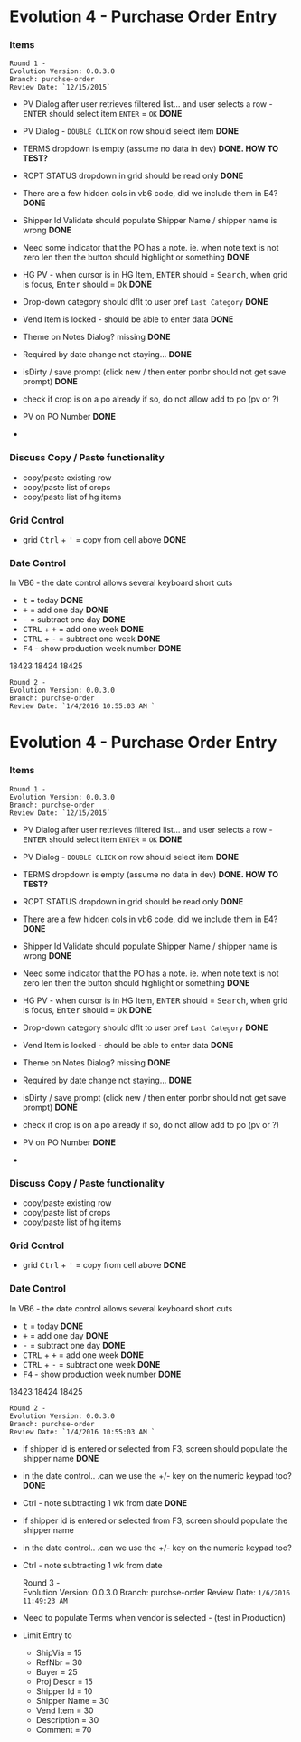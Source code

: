 # Evolution 4 - Purchase Order Entry

### Items

	Round 1 -  
	Evolution Version: 0.0.3.0
	Branch: purchse-order
	Review Date: `12/15/2015` 

* PV Dialog after user retrieves filtered list... and user selects a row - <kbd>ENTER</kbd> should select item  `ENTER` = `OK` **DONE**
* PV Dialog - `DOUBLE CLICK` on row should select item **DONE**
* TERMS dropdown is empty (assume no data in dev) **DONE. HOW TO TEST?**
* RCPT STATUS dropdown in grid should be read only **DONE**
* There are a few hidden cols in vb6 code, did we include them in E4? **DONE**
* Shipper Id Validate should populate Shipper Name / shipper name is wrong **DONE**
* Need some indicator that the PO has a note.  ie. when note text is not zero len then the button should highlight or something **DONE**
* HG PV - when cursor is in HG Item, <kbd>ENTER</kbd> should = <kbd>Search</kbd>, when grid is focus, <kbd>Enter</kbd> should = <kbd>Ok</kbd> **DONE**
* Drop-down category should dflt to user pref `Last Category` **DONE**

* Vend Item is locked - should be able to enter data **DONE**
* Theme on Notes Dialog? missing **DONE**
* Required by date change not staying... **DONE**
* isDirty / save prompt (click new / then enter ponbr should not get save prompt) **DONE**
* check if crop is on a po already if so, do not allow add to po (pv or ?)
* PV on PO Number **DONE**
* 

### Discuss Copy / Paste functionality
* copy/paste existing row
* copy/paste list of crops
* copy/paste list of hg items

### Grid Control
* grid <kbd>Ctrl</kbd> + <kbd>'</kbd> = copy from cell above **DONE**



### Date Control


In VB6 - the date control allows several keyboard short cuts

* <kbd>t</kbd> = today **DONE**
* <kbd>+</kbd> = add one day **DONE**
* <kbd>-</kbd> = subtract one day **DONE**
* <kbd>CTRL</kbd> + <kbd>+</kbd> = add one week **DONE**
* <kbd>CTRL</kbd> + <kbd>-</kbd> = subtract one week **DONE**
* <kbd>F4</kbd> - show production week number **DONE**

18423
18424
18425


	Round 2 -  
	Evolution Version: 0.0.3.0
	Branch: purchse-order
	Review Date: `1/4/2016 10:55:03 AM `

# Evolution 4 - Purchase Order Entry

### Items

	Round 1 -  
	Evolution Version: 0.0.3.0
	Branch: purchse-order
	Review Date: `12/15/2015` 

* PV Dialog after user retrieves filtered list... and user selects a row - <kbd>ENTER</kbd> should select item  `ENTER` = `OK` **DONE**
* PV Dialog - `DOUBLE CLICK` on row should select item **DONE**
* TERMS dropdown is empty (assume no data in dev) **DONE. HOW TO TEST?**
* RCPT STATUS dropdown in grid should be read only **DONE**
* There are a few hidden cols in vb6 code, did we include them in E4? **DONE**
* Shipper Id Validate should populate Shipper Name / shipper name is wrong **DONE**
* Need some indicator that the PO has a note.  ie. when note text is not zero len then the button should highlight or something **DONE**
* HG PV - when cursor is in HG Item, <kbd>ENTER</kbd> should = <kbd>Search</kbd>, when grid is focus, <kbd>Enter</kbd> should = <kbd>Ok</kbd> **DONE**
* Drop-down category should dflt to user pref `Last Category` **DONE**

* Vend Item is locked - should be able to enter data **DONE**
* Theme on Notes Dialog? missing **DONE**
* Required by date change not staying... **DONE**
* isDirty / save prompt (click new / then enter ponbr should not get save prompt) **DONE**
* check if crop is on a po already if so, do not allow add to po (pv or ?)
* PV on PO Number **DONE**
* 

### Discuss Copy / Paste functionality
* copy/paste existing row
* copy/paste list of crops
* copy/paste list of hg items

### Grid Control
* grid <kbd>Ctrl</kbd> + <kbd>'</kbd> = copy from cell above **DONE**



### Date Control


In VB6 - the date control allows several keyboard short cuts

* <kbd>t</kbd> = today **DONE**
* <kbd>+</kbd> = add one day **DONE**
* <kbd>-</kbd> = subtract one day **DONE**
* <kbd>CTRL</kbd> + <kbd>+</kbd> = add one week **DONE**
* <kbd>CTRL</kbd> + <kbd>-</kbd> = subtract one week **DONE**
* <kbd>F4</kbd> - show production week number **DONE**

18423
18424
18425


	Round 2 -  
	Evolution Version: 0.0.3.0
	Branch: purchse-order
	Review Date: `1/4/2016 10:55:03 AM `

*	if shipper id is entered or selected from F3, screen should populate the shipper name **DONE**
*	in the date control.. .can we use the +/- key on the numeric keypad too? **DONE**
*	Ctrl - note subtracting 1 wk from date **DONE**
*	if shipper id is entered or selected from F3, screen should populate the shipper name
*	in the date control.. .can we use the +/- key on the numeric keypad too?
*	Ctrl - note subtracting 1 wk from date


	Round 3 -  
	Evolution Version: 0.0.3.0
	Branch: purchse-order
	Review Date: `1/6/2016 11:49:23 AM`

*	Need to populate Terms when vendor is selected - (test in Production)
*	Limit Entry to
	*	ShipVia = 15
	*	RefNbr = 30
	*	Buyer = 25
	*	Proj Descr = 15
	*	Shipper Id = 10
	*	Shipper Name = 30
	*	Vend Item = 30
	*	Description = 30
	*	Comment = 70
	

